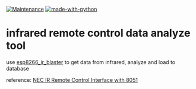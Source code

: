 [![Maintenance](https://img.shields.io/badge/Maintained%3F-yes-green.svg)](https://GitHub.com/Naereen/StrapDown.js/graphs/commit-activity) [![made-with-python](https://img.shields.io/badge/Made%20with-Python-1f425f.svg)](https://www.python.org/)

# infrared remote control data analyze tool
use [esp8266_ir_blaster](https://github.com/duchenpaul/esp8266_ir_blaster) to get data from infrared, analyze and load to database


reference: [NEC IR Remote Control Interface with 8051](https://exploreembedded.com/wiki/NEC_IR_Remote_Control_Interface_with_8051)